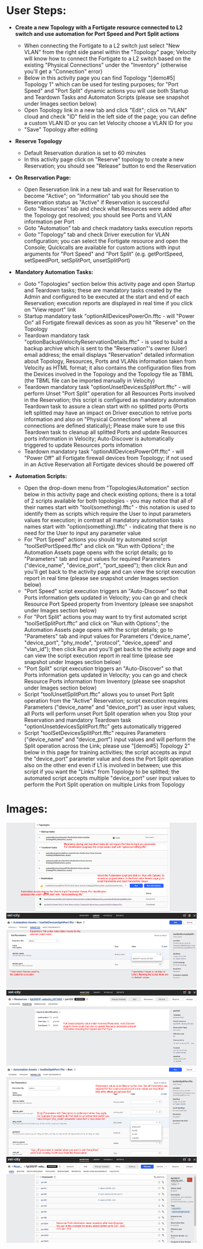 # User Steps:

* **Create a new Topology with a Fortigate resource connected to L2 switch and use automation for Port Speed and Port Split actions**
    * When connecting the Fortigate to a L2 switch just select "New VLAN" from the right side panel within the "Topology" page; Velocity will know how to connect the Fortigate to a L2 switch based on the existing "Physical Connections" under the "Inventory" (otherwise you'll get a "Connection" error)
    * Below in this activity page you can find Topology "\[demo#5\] Topology 1" which can be used for testing purposes; for "Port Speed" and "Port Split" dynamic actions you will use both Startup and Teardown Tasks and Automaton Scripts (please see snapshot under Images section below)
    * Open Topology link in a new tab and click "Edit"; click on "VLAN" cloud and check "ID" field in the left side of the page; you can define a custom VLAN ID or you can let Velocity choose a VLAN ID for you
    * "Save" Topology after editing


* **Reserve Topology**  
    * Default Reservation duration is set to 60 minutes
    * In this activity page click on "Reserve" topology to create a new Reservation; you should see "Release" button to end the Reservation


* **On Reservation Page:**
    * Open Reservation link in a new tab and wait for Reservation to become "Active"; on "Information" tab you should see the Reservation status as "Active" if Reservation is successful 
    * Goto "Resources" tab and check what Resources were added after the Topology got resolved; you should see Ports and VLAN information per Port 
    * Goto "Automation" tab and check madatory tasks execution reports
    * Goto "Topology" tab and check Driver execution for VLAN configuration; you can select the Fortigate resource and open the Console; Quickcalls are available for custom actions with input arguments for "Port Speed" and "Port Split" (e.g. getPortSpeed, setSpeedPort, setSplitPort, unsetSplitPort) 

* **Mandatory Automation Tasks:**
    * Goto "Topologies" section below this activity page and open Startup and Teardown tasks; these are mandatory tasks created by the Admin and configured to be executed at the start and end of each Reservation; execution reports are displayed in real time if you click on "View report" link
    * Startup mandatory task "optionAllDevicesPowerOn.fftc - will "Power On" all Fortigate firewall devices as soon as you hit "Reserve" on the Topology
    * Teardown mandatory task "optionBackupVelocityReservationDetails.fftc" - is used to build a backup archive which is sent to the "Reservation"'s owner (User) email address; the email displays "Reservation" detailed information about Topology, Resources, Ports and VLANs information taken from Velocity as HTML format; it also contains the configuration files from the Devices involved in the Topology and the Topology file as TBML (the TBML file can be imported manually in Velocity)
    * Teardown mandatory task "optionUnsetDevicesSplitPort.fftc" - will perform Unset "Port Split" operation for all Resources Ports involved in the Reservation; this script is configured as mandatory automation Teardown task to assure a clean start with no splitted ports (Ports left splitted may have an impact on Driver execution to retrive ports information and also on "Physical Connections" where all connections are defined statically); Please make sure to use this Teardown task to cleanup all splitted Ports and update Resources ports information in Velocity; Auto-Discover is automatically triggered to update Resources ports infomation
    * Teardown mandatory task "optionAllDevicesPowerOff.fftc" - will "Power Off" all Fortigate firewall devices from Topology; if not used in an Active Reservation all Fortigate devices should be powered off


* **Automation Scripts:**
    * Open the drop-down menu from "Topologies/Automation" section below in this activity page and check existing options; there is a total of 2 scripts available for both topologies - you may notice that all of their names start with "tool(something).fftc" - this notation is used to identify them as scripts which require the User to input parameters values for execution; in contrast all mandatory automation tasks names start with "option(something).fftc" - indicating that there is no need for the User to input any parameter value
    * For "Port Speed" actions you should try automated script "toolSetPortSpeed.fftc" and click on "Run with Options"; the Automation Assets page opens with the script details; go to "Parameters" tab and input values for required Parameters ("device_name", "device_port", "port_speed"); then click Run and you'll get back to the activity page and can view the script execution report in real time (please see snapshot under Images section below)
    * "Port Speed" script execution triggers an "Auto-Discover" so that Ports information gets updated in Velocity; you can go and check Resource Port Speed property from Inventory (please see snapshot under Images section below) 
    * For "Port Split" actions you may want to try first automated script "toolSetSplitPort.fftc" and click on "Run with Options";  the Automation Assets page opens with the script details; go to "Parameters" tab and input values for Parameters ("device_name", "device_port", "phy_mode", "protocol", "device_speed" and "vlan_id"); then click Run and you'll get back to the activity page and can view the script execution report in real time (please see snapshot under Images section below)
    * "Port Split" script execution triggers an "Auto-Discover" so that Ports information gets updated in Velocity; you can go and check Resource Ports information from Inventory (please see snapshot under Images section below)
    * Script "toolUnsetSplitPort.fftc" allows you to unset Port Split operation from the "Active" Reservation; script execution requires Parameters ("device_name" and "device_port") as user input values; all Ports will perform unset Port Split operation when you Stop your Reservation and mandatory Teardown task "optionUnsetdevicesSplitPort.fftc" gets automatically triggered
    * Script "toolSetDevicesSplitPort.fftc" requires Parameters ("device_name" and "device_port") input values and will perform the Split operation across the Link; please use "\[demo#5\] Topology 2" below in this page for training activities; the script accepts as input the "device_port" parameter value and does the Port Split operation also on the other end even if L1 is involved in between; use this script if you want the "Links" from Topology to be splitted; the automated script accepts multiple "device_port" user input values to perform the Port Split operation on multiple Links from Topology


# Images:
![Image from file](demo5_1.jpg)
![Image from file](demo5_2.jpg)
![Image from file](demo5_3.jpg)
![Image from file](demo5_4.jpg)
![Image from file](demo5_5.jpg)

